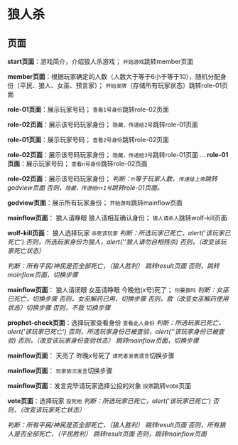 # 狼人杀
## 页面
**start页面**：游戏简介，介绍狼人杀游戏；
`开始游戏`跳转member页面

**member页面**：根据玩家确定的人数（人数大于等于6小于等于10），随机分配身份（平民、狼人、女巫、预言家）；
`开始发牌`（存储所有玩家状态）跳转role-01页面

**role-01页面**：展示玩家号码；
`查看1号身份`跳转role-02页面

**role-02页面**：展示该号码玩家身份；
`隐藏，传递给2号`跳转role-01页面

**role-01页面**：展示玩家号码；
`查看2号身份`跳转role-02页面

**role-02页面**：展示该号码玩家身份；
`隐藏，传递给3号`跳转role-01页面
...
**role-01页面**：展示玩家号码；
`查看n号身份`跳转role-02页面

**role-02页面**：展示该号码玩家身份；
*判断：n等于玩家人数，`传递给上帝`跳转godview页面*
*否则，`隐藏，传递给n+1号`跳转role-01页面。*

**godview页面**：展示所有玩家身份；
`开始游戏`跳转mainflow页面

**mainflow页面**：
狼人请睁眼 狼人请相互确认身份；
`狼人请杀人`跳转wolf-kill页面

**wolf-kill页面**：
狼人选择玩家
`杀死该玩家`
*判断：所选玩家已死亡，alert('该玩家已死亡‘)*
*否则，所选玩家身份为狼人，alert(''狼人请勿自相残杀)*
*否则，（改变该玩家死亡状态）*

*判断：所有平民/神民是否全部死亡，（狼人胜利） 跳转result页面*
*否则，跳转mainflow页面，切换步骤*

**mainflow页面**：
狼人请闭眼 女巫请睁眼 今晚他(x号)死了；
`你要救吗`
*判断：女巫已死亡，切换步骤*
*否则，女巫解药已用，切换步骤*
*否则，救（改变女巫解药使用状态）切换步骤*
*否则，不救  切换步骤*

**prophet-check页面**：选择玩家查看身份
`查看此人身份`
*判断：所选玩家已死亡，alert('该玩家已死亡‘)*
*否则，所选玩家身份已被查验，alert(''该玩家身份已被查验)*
*否则，（改变该玩家身份查验状态） 跳转mainflow页面，切换步骤*

**mainflow页面**：
天亮了 昨晚x号死了
`请死者发表遗言`切换步骤

**mainflow页面**：
`玩家依次发言`切换步骤

**mainflow页面**：发言完毕请玩家选择公投的对象
`投票`跳转vote页面

**vote页面**：选择玩家
`投死他`
*判断：所选玩家已死亡，alert('该玩家已死亡‘)*
*否则，（改变该玩家死亡状态）*

*判断：所有平民/神民是否全部死亡，（狼人胜利） 跳转result页面*
*否则，所有狼人是否全部死亡，（平民胜利） 跳转result页面*
*否则，跳转mainflow页面*

